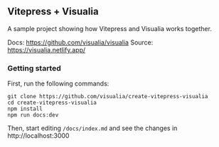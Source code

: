 ## Vitepress + Visualia

A sample project showing how Vitepress and Visualia works together.

Docs: https://github.com/visualia/visualia
Source: https://visualia.netlify.app/

### Getting started

First, run the following commands:

```
git clone https://github.com/visualia/create-vitepress-visualia
cd create-vitepress-visualia
npm install
npm run docs:dev
```

Then, start editing `/docs/index.md` and see the changes in http://localhost:3000
